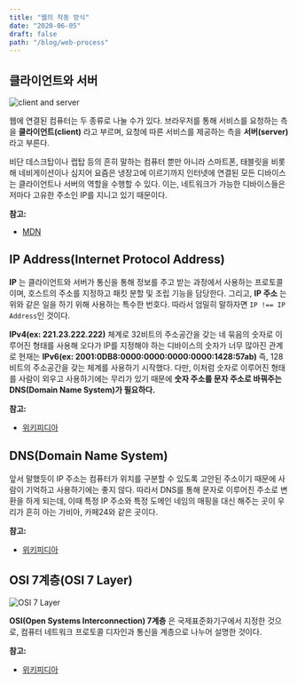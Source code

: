 ```yaml
---
title: "웹의 작동 방식"
date: "2020-06-05"
draft: false
path: "/blog/web-process"
---
```


## 클라이언트와 서버
![client and server](https://external-content.duckduckgo.com/iu/?u=https%3A%2F%2Fupload.wikimedia.org%2Fwikipedia%2Fcommons%2Fthumb%2Fc%2Fc9%2FClient-server-model.svg%2F1200px-Client-server-model.svg.png&f=1&nofb=1)

웹에 연결된 컴퓨터는 두 종류로 나눌 수가 있다. 브라우저를 통해 서비스를 요청하는 측을 **클라이언트(client)** 라고 부르며, 요청에 따른 서비스를 제공하는 측을 **서버(server)** 라고 부른다.

비단 데스크탑이나 랩탑 등의 흔히 말하는 컴퓨터 뿐만 아니라 스마트폰, 태블릿을 비롯해 네비게이션이나 심지어 요즘은 냉장고에 이르기까지 인터넷에 연결된 모든 디바이스는 클라이언트나 서버의 역할을 수행할 수 있다. 이는, 네트워크가 가능한 디바이스들은 저마다 고유한 주소인 IP를 지니고 있기 때문이다.

**참고:**
  - [MDN](https://developer.mozilla.org/ko/docs/Learn/Getting_started_with_the_web/%EC%9B%B9%EC%9D%98_%EB%8F%99%EC%9E%91_%EB%B0%A9%EC%8B%9D)


## IP Address(Internet Protocol Address)
**IP** 는 클라이언트와 서버가 통신을 통해 정보를 주고 받는 과정에서 사용하는 프로토콜이며, 호스트의 주소를 지정하고 패킷 분할 및 조립 기능을 담당한다. 그리고, **IP 주소** 는 위와 같은 일을 하기 위해 사용하는 특수한 번호다. 따라서 엄밀히 말하자면 `IP !== IP Address`인 것이다.

**IPv4(ex: 221.23.222.222)** 체계로 32비트의 주소공간을 갖는 네 묶음의 숫자로 이루어진 형태를 사용해 오다가 IP를 지정해야 하는 디바이스의 숫자가 너무 많아진 관계로 현재는 **IPv6(ex: 2001:0DB8:0000:0000:0000:0000:1428:57ab)** 즉, 128비트의 주소공간을 갖는 체계를 사용하기 시작했다.
다만, 이처럼 숫자로 이루어진 형태를 사람이 외우고 사용하기에는 무리가 있기 때문에 **숫자 주소를 문자 주소로 바꿔주는 DNS(Domain Name System)가 필요하다.**

**참고:**
  - [위키피디아](https://ko.wikipedia.org/wiki/IPv6)


## DNS(Domain Name System)
앞서 말했듯이 IP 주소는 컴퓨터가 위치를 구분할 수 있도록 고안된 주소이기 때문에 사람이 기억하고 사용하기에는 좋지 않다. 따라서 DNS를 통해 문자로 이루어진 주소로 변환을 하게 되는데, 이때 특정 IP 주소와 특정 도메인 네임의 매핑을 대신 해주는 곳이 우리가 흔히 아는 가비아, 카페24와 같은 곳이다.

**참고:**
  - [위키피디아](https://ko.wikipedia.org/wiki/%EB%8F%84%EB%A9%94%EC%9D%B8_%EB%84%A4%EC%9E%84_%EC%8B%9C%EC%8A%A4%ED%85%9C)


## OSI 7계층(OSI 7 Layer)
![OSI 7 Layer](https://external-content.duckduckgo.com/iu/?u=https%3A%2F%2Fhydrasky.com%2Fwp-content%2Fuploads%2F2016%2F09%2FOSI-Model.jpg&f=1&nofb=1)

**OSI(Open Systems Interconnection) 7계층** 은 국제표준화기구에서 지정한 것으로, 컴퓨터 네트워크 프로토콜 디자인과 통신을 계층으로 나누어 설명한 것이다.

**참고:**
  - [위키피디아](https://ko.wikipedia.org/wiki/OSI_%EB%AA%A8%ED%98%95#%EA%B3%84%EC%B8%B5_%EB%B3%84_%EC%98%88%EC%8B%9C)